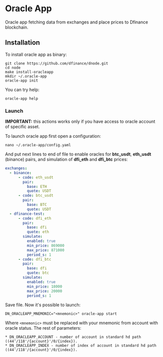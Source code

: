 # Oracle App

Oracle app fetching data from exchanges and place prices to Dfinance blockchain.

## Installation 

To install oracle app as binary:

    git clone https://github.com/dfinance/dnode.git
    cd node
    make install-oracleapp
    mkdir ~/.oracle-app
    oracle-app init
    
You can try help:

    oracle-app help    
    
### Launch

**IMPORTANT:** this actions works only if you have access to oracle account of specific asset.

To launch oracle app first open a configuration:

    nano ~/.oracle-app/config.yaml

And put next lines to end of file to enable oracles for **btc_usdt**, **eth_usdt** (binance) pairs,
and simulation of **dfi_eth** and **dfi_btc** prices:

```yaml
exchanges:
  - binance:
      - code: eth_usdt
        pair:
          base: ETH
          quote: USDT
      - code: btc_usdt
        pair:
          base: BTC
          quote: USDT
  - dfinance-test:
      - code: dfi_eth
        pair:
          base: dfi
          quote: eth
        simulate:
          enabled: true
          min_price: 869000
          max_price: 871000
          period_s: 1
      - code: dfi_btc
        pair:
          base: dfi
          quote: btc
        simulate:
          enabled: true
          min_price: 18000
          max_price: 20000
          period_s: 1
```

Save file.
Now it's possible to launch:

    DN_ORACLEAPP_MNEMONIC="<mnemonic>" oracle-app start
    
Where `<mnemonic>` must be replaced with your mnemonic from account with oracle status.
The rest of parameters:

    * DN_ORACLEAPP_ACCOUNT - number of account in standard hd path ((44'/118'/{account}'/0/{index}).
    * DN_ORACLEAPP_INDEX - number of index of account in standard hd path ((44'/118'/{account}'/0/{index}).


